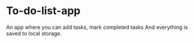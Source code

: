 # To-do-list-app
An app where you can add tasks, mark completed tasks
And everything is saved to local storage.
